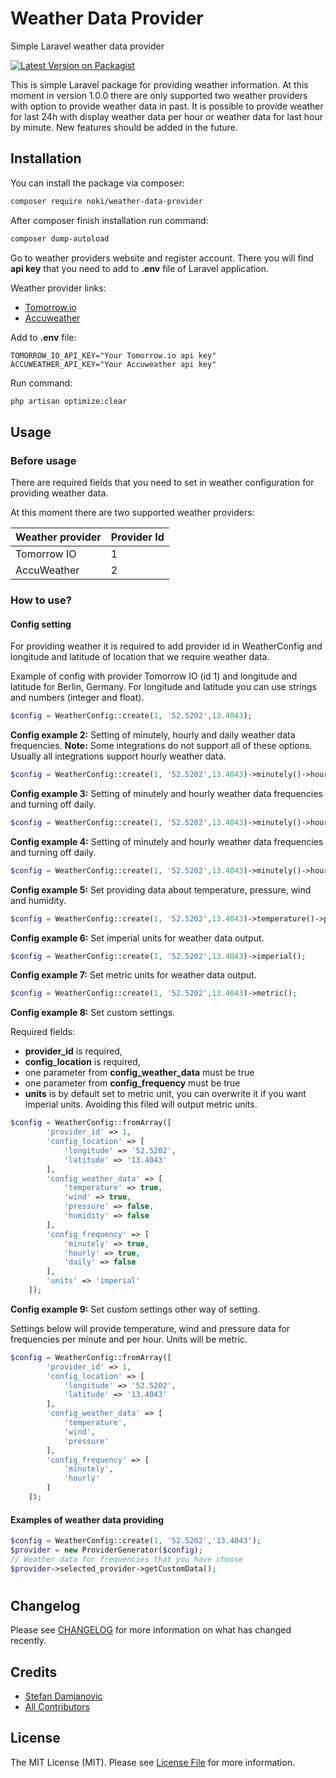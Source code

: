 # Weather Data Provider

Simple Laravel weather data provider

[![Latest Version on Packagist](https://img.shields.io/packagist/v/noki/weather-data-provider.svg?style=flat-square)](https://packagist.org/packages/noki/weather-data-provider)


This is simple Laravel package for providing weather information. At this moment in version 1.0.0 there are only supported two weather providers with option to provide weather data in past. It is possible to provide weather for last 24h with display weather data per hour or weather data for last hour by minute. New features should be added in the future.

## Installation

You can install the package via composer:

```bash
composer require noki/weather-data-provider
```

After composer finish installation run command:
```bash
composer dump-autoload
```

Go to weather providers website and register account. There you will find **api key** that you need to add to **.env** file of Laravel application.

Weather provider links:
- [Tomorrow.io](https://www.tomorrow.io/weather-api/)
- [Accuweather](https://developer.accuweather.com/)


Add to **.env** file:
```.dotenv
TOMORROW_IO_API_KEY="Your Tomorrow.io api key"
ACCUWEATHER_API_KEY="Your Accuweather api key"
```

Run command:
```php
php artisan optimize:clear
```


## Usage

### Before usage
There are required fields that you need to set in weather configuration for providing weather data.

At this moment there are two supported weather providers:

| Weather provider | Provider Id |
|------------------|-------------|
| Tomorrow IO      | 1           |
| AccuWeather      | 2           |



### How to use?

#### Config setting
For providing weather it is required to add provider id in WeatherConfig and longitude and latitude of location that we require weather data.

Example of config with provider Tomorrow IO (id 1) and longitude and latitude for Berlin, Germany. For longitude and latitude you can use strings and numbers (integer and float).

```php
$config = WeatherConfig::create(1, '52.5202',13.4043);
```

**Config example 2:** Setting of minutely, hourly and daily weather data frequencies. **Note:** Some integrations do not support all of these options. Usually all integrations support hourly weather data.
```php
$config = WeatherConfig::create(1, '52.5202',13.4043)->minutely()->hourly()->daily();
```

**Config example 3:** Setting of minutely and hourly weather data frequencies and turning off daily.
```php
$config = WeatherConfig::create(1, '52.5202',13.4043)->minutely()->hourly()->daily(false);
```

**Config example 4:** Setting of minutely and hourly weather data frequencies and turning off daily.
```php
$config = WeatherConfig::create(1, '52.5202',13.4043)->minutely()->hourly()->daily(false);
```

**Config example 5:** Set providing data about temperature, pressure, wind and humidity.
```php
$config = WeatherConfig::create(1, '52.5202',13.4043)->temperature()->pressure()->wind()->humidity();
```

**Config example 6:** Set imperial units for weather data output.
```php
$config = WeatherConfig::create(1, '52.5202',13.4043)->imperial();
```

**Config example 7:** Set metric units for weather data output.
```php
$config = WeatherConfig::create(1, '52.5202',13.4043)->metric();
```


**Config example 8:** Set custom settings. 

Required fields:
- **provider_id** is required, 
- **config_location** is required,
- one parameter from **config_weather_data** must be true
- one parameter from **config_frequency** must be true
- **units** is by default set to metric unit, you can overwrite it if you want imperial units. Avoiding this filed will output metric units.

```php
$config = WeatherConfig::fromArray([
        'provider_id' => 1,
        'config_location' => [
            'longitude' => '52.5202',
            'latitude' => '13.4043'
        ],
        'config_weather_data' => [
            'temperature' => true,
            'wind' => true,
            'pressure' => false,
            'humidity' => false
        ],
        'config_frequency' => [
            'minutely' => true,
            'hourly' => true,
            'daily' => false
        ],
        'units' => 'imperial'
    ]);
```

**Config example 9:** Set custom settings other way of setting.

Settings below will provide temperature, wind and pressure data for frequencies per minute and per hour. Units will be metric.

```php
$config = WeatherConfig::fromArray([
        'provider_id' => 1,
        'config_location' => [
            'longitude' => '52.5202',
            'latitude' => '13.4043'
        ],
        'config_weather_data' => [
            'temperature',
            'wind',
            'pressure'
        ],
        'config_frequency' => [
            'minutely',
            'hourly'
        ]
    ]);
```


#### Examples of weather data providing

```php
$config = WeatherConfig::create(1, '52.5202','13.4043');
$provider = new ProviderGenerator($config);
// Weather data for frequencies that you have choose
$provider->selected_provider->getCustomData(); 
```

#
## Changelog

Please see [CHANGELOG](CHANGELOG.md) for more information on what has changed recently.

## Credits

- [Stefan Damjanovic](https://github.com/stfndamjanovic)
- [All Contributors](../../contributors)

## License

The MIT License (MIT). Please see [License File](LICENSE.md) for more information.


